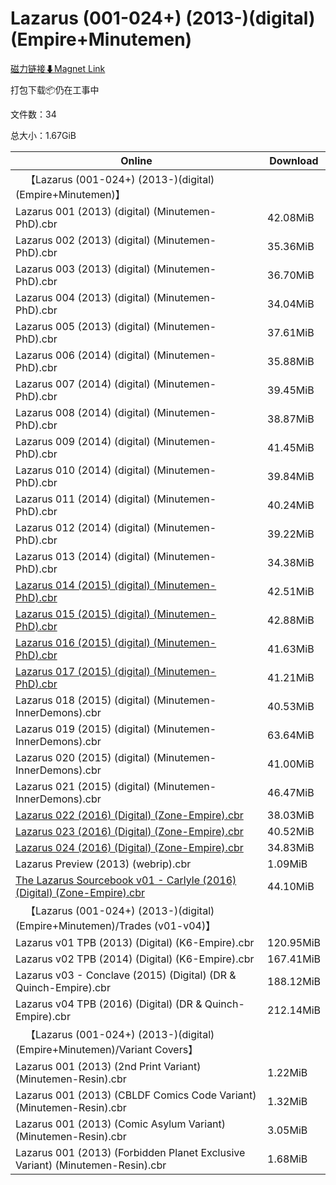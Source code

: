 # Lazarus (001-024+) (2013-)(digital)(Empire+Minutemen)

[磁力链接⬇Magnet Link](magnet:?xt=urn:btih:030f346d5d752d6f58d94e2ba6bd36b6f9b909d6&dn=Lazarus%20%28001-024%2B%29%20%282013-%29%28digital%29%28Empire%2BMinutemen%29)

打包下载📦仍在工事中

文件数：34

总大小：1.67GiB

Online | Download
--- | ---
&emsp;【Lazarus (001-024+) (2013-)(digital)(Empire+Minutemen)】 | 
Lazarus 001 (2013) (digital) (Minutemen-PhD).cbr | 42.08MiB
Lazarus 002 (2013) (digital) (Minutemen-PhD).cbr | 35.36MiB
Lazarus 003 (2013) (digital) (Minutemen-PhD).cbr | 36.70MiB
Lazarus 004 (2013) (digital) (Minutemen-PhD).cbr | 34.04MiB
Lazarus 005 (2013) (digital) (Minutemen-PhD).cbr | 37.61MiB
Lazarus 006 (2014) (digital) (Minutemen-PhD).cbr | 35.88MiB
Lazarus 007 (2014) (digital) (Minutemen-PhD).cbr | 39.45MiB
Lazarus 008 (2014) (digital) (Minutemen-PhD).cbr | 38.87MiB
Lazarus 009 (2014) (digital) (Minutemen-PhD).cbr | 41.45MiB
Lazarus 010 (2014) (digital) (Minutemen-PhD).cbr | 39.84MiB
Lazarus 011 (2014) (digital) (Minutemen-PhD).cbr | 40.24MiB
Lazarus 012 (2014) (digital) (Minutemen-PhD).cbr | 39.22MiB
Lazarus 013 (2014) (digital) (Minutemen-PhD).cbr | 34.38MiB
[Lazarus 014 (2015) (digital) (Minutemen-PhD).cbr](https://github.com/alicewish/markdown/blob/master/comic/Lazarus-014-2015-digital-Minutemen-PhD-cbr.md) | 42.51MiB
[Lazarus 015 (2015) (digital) (Minutemen-PhD).cbr](https://github.com/alicewish/markdown/blob/master/comic/Lazarus-015-2015-digital-Minutemen-PhD-cbr.md) | 42.88MiB
[Lazarus 016 (2015) (digital) (Minutemen-PhD).cbr](https://github.com/alicewish/markdown/blob/master/comic/Lazarus-016-2015-digital-Minutemen-PhD-cbr.md) | 41.63MiB
[Lazarus 017 (2015) (digital) (Minutemen-PhD).cbr](https://github.com/alicewish/markdown/blob/master/comic/Lazarus-017-2015-digital-Minutemen-PhD-cbr.md) | 41.21MiB
Lazarus 018 (2015) (digital) (Minutemen-InnerDemons).cbr | 40.53MiB
Lazarus 019 (2015) (digital) (Minutemen-InnerDemons).cbr | 63.64MiB
Lazarus 020 (2015) (digital) (Minutemen-InnerDemons).cbr | 41.00MiB
Lazarus 021 (2015) (digital) (Minutemen-InnerDemons).cbr | 46.47MiB
[Lazarus 022 (2016) (Digital) (Zone-Empire).cbr](https://github.com/alicewish/markdown/blob/master/comic/Lazarus-022-2016-Digital-Zone-Empire-cbr.md) | 38.03MiB
[Lazarus 023 (2016) (Digital) (Zone-Empire).cbr](https://github.com/alicewish/markdown/blob/master/comic/Lazarus-023-2016-Digital-Zone-Empire-cbr.md) | 40.52MiB
[Lazarus 024 (2016) (Digital) (Zone-Empire).cbr](https://github.com/alicewish/markdown/blob/master/comic/Lazarus-024-2016-Digital-Zone-Empire-cbr.md) | 34.83MiB
Lazarus Preview (2013) (webrip).cbr | 1.09MiB
[The Lazarus Sourcebook v01 - Carlyle (2016) (Digital) (Zone-Empire).cbr](https://github.com/alicewish/markdown/blob/master/comic/Lazarus-Sourcebook-v01-Carlyle-2016-Digital-Zone-Empire-cbr.md) | 44.10MiB
&emsp;【Lazarus (001-024+) (2013-)(digital)(Empire+Minutemen)/Trades (v01-v04)】 | 
Lazarus v01 TPB (2013) (Digital) (K6-Empire).cbr | 120.95MiB
Lazarus v02 TPB (2014) (Digital) (K6-Empire).cbr | 167.41MiB
Lazarus v03 - Conclave (2015) (Digital) (DR & Quinch-Empire).cbr | 188.12MiB
Lazarus v04 TPB (2016) (Digital) (DR & Quinch-Empire).cbr | 212.14MiB
&emsp;【Lazarus (001-024+) (2013-)(digital)(Empire+Minutemen)/Variant Covers】 | 
Lazarus 001 (2013) (2nd Print Variant) (Minutemen-Resin).cbr | 1.22MiB
Lazarus 001 (2013) (CBLDF Comics Code Variant) (Minutemen-Resin).cbr | 1.32MiB
Lazarus 001 (2013) (Comic Asylum Variant) (Minutemen-Resin).cbr | 3.05MiB
Lazarus 001 (2013) (Forbidden Planet Exclusive Variant) (Minutemen-Resin).cbr | 1.68MiB